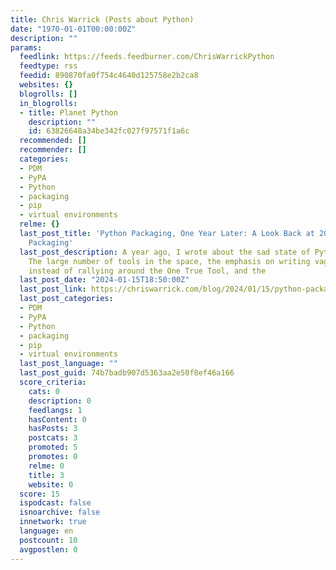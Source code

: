 ```yaml
---
title: Chris Warrick (Posts about Python)
date: "1970-01-01T00:00:00Z"
description: ""
params:
  feedlink: https://feeds.feedburner.com/ChrisWarrickPython
  feedtype: rss
  feedid: 890870fa0f754c4640d125758e2b2ca8
  websites: {}
  blogrolls: []
  in_blogrolls:
  - title: Planet Python
    description: ""
    id: 63826648a34be342fc027f97571f1a6c
  recommended: []
  recommender: []
  categories:
  - PDM
  - PyPA
  - Python
  - packaging
  - pip
  - virtual environments
  relme: {}
  last_post_title: 'Python Packaging, One Year Later: A Look Back at 2023 in Python
    Packaging'
  last_post_description: A year ago, I wrote about the sad state of Python packaging.
    The large number of tools in the space, the emphasis on writing vague standards
    instead of rallying around the One True Tool, and the
  last_post_date: "2024-01-15T18:50:00Z"
  last_post_link: https://chriswarrick.com/blog/2024/01/15/python-packaging-one-year-later/
  last_post_categories:
  - PDM
  - PyPA
  - Python
  - packaging
  - pip
  - virtual environments
  last_post_language: ""
  last_post_guid: 74b7badb907d5363aa2e50f8ef46a166
  score_criteria:
    cats: 0
    description: 0
    feedlangs: 1
    hasContent: 0
    hasPosts: 3
    postcats: 3
    promoted: 5
    promotes: 0
    relme: 0
    title: 3
    website: 0
  score: 15
  ispodcast: false
  isnoarchive: false
  innetwork: true
  language: en
  postcount: 10
  avgpostlen: 0
---
```

